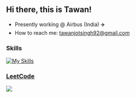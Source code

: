 ## Hi there, this is Tawan!

- Presently working @ Airbus (India) ✈️
- How to reach me: [tawanjotsingh92@gmail.com](mailto:tawanjotsingh92@gmail.com)

### Skills
[![My Skills](https://skillicons.dev/icons?i=aws,bootstrap,c,cpp,css,express,firebase,gcp,git,github,gitlab,heroku,html,java,jenkins,js,laravel,materialui,mongodb,mysql,nextjs,nodejs,php,py,react,redux,spring,sqlite,svelte,tailwind,ts,vercel,vue&theme=light&perline=11)](https://skillicons.dev)

### [LeetCode](https://leetcode.com/tawan21)
![](https://leetcard.jacoblin.cool/tawan21?ext=contest)
